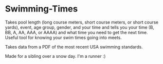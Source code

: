 # Swimming-Times
Takes pool length (long course meters, short course meters, or short course yards), event, age group, gender, and your time and tells you your time (B, BB, A, AA, AAA, or AAAA) and what time you need to get the next time. Useful tool for knowing your swim times going into meets.

Takes data from a PDF of the most recent USA swimming standards.

Made for a sibling over a snow day. I'm a runner :)
